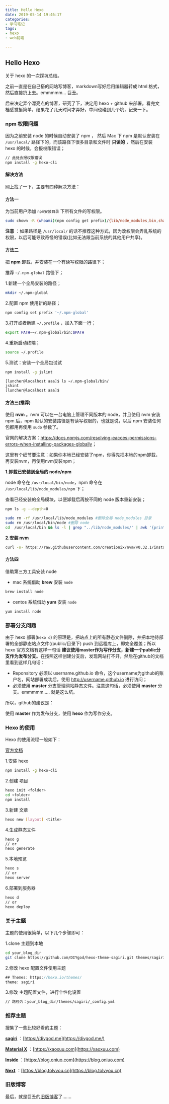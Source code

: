 ```yaml
---
title: Hello Hexo
date: 2019-05-14 19:46:17
categories: 
- 学习笔记
tags: 
- hexo
- web前端

---
```


## Hello Hexo

关于 hexo 的一次踩坑总结。

<!--more-->

之前一直是在自己搭的网站写博客，markdown写好后用编辑器转成 html 格式，然后直接扔上去。emmmmm… 巨丑。

后来决定弄个漂亮点的博客，研究了下，决定用 hexo + github 来部署。看完文档感觉挺简单，结果花了几天时间才弄好，中间也碰到几个坑，记录一下。

### npm 权限问题

因为之前安装 node 的时候自动安装了 npm ， 然后 Mac 下 npm 是默认安装在 `/usr/local/` 路径下的，而该路径下很多目录和文件时 **只读的** ，然后在安装 hexo 的时候，会报权限错误；

```bash
// 此处会报权限错误
npm install -g hexo-cli
```

#### 解决方法

网上找了一下，主要有四种解决方法：

#### 方法一

为当前用户添加 `npm安装目录` 下所有文件的写权限。

```bash
sudo chown -R (whoami)(npm config get prefix)/{lib/node_modules,bin,share}
```

**注意** ：如果路径是 `/usr/local/` 的话不推荐这种方式，因为改权限会弄乱系统的权限，以后可能导致奇怪的错误(比如无法跟当前系统的其他用户共享)。

#### 方法二

把 **npm** 卸载，并安装在一个有读写权限的路径下；

推荐 `~/.npm-global` 路径下；

1.新建一个全局安装的路径；

```bash
mkdir ~/.npm-global
```

2.配置 npm 使用新的路径；

```bash
npm config set prefix '~/.npm-global'
```

3.打开或者新建 `~/.profile` ，加入下面一行；

```bash
export PATH=~/.npm-global/bin:$PATH
```

4.重新启动终端；

```bash
source ~/.profile
```

5.测试：安装一个全局包试试

```bash
npm install -g jslint

[luncher@localhost aaa]$ ls ~/.npm-global/bin/
jshint
[luncher@localhost aaa]$ 
```

#### 方法三(推荐)

使用 **nvm** 。nvm 可以在一台电脑上管理不同版本的 node，并且使用 nvm 安装 npm 后，npm 默认的安装路径是有读写权限的，也就是说，以后 npm 安装任何包都用再使用 `sudo` 参数了。

官网的解决方案：[<https://docs.npmjs.com/resolving-eacces-permissions-errors-when-installing-packages-globally>](https://docs.npmjs.com/resolving-eacces-permissions-errors-when-installing-packages-globally)；

这里有个细节要注意：如果你本地已经安装了npm，你得先把本地的npm卸载，再安装nvm，再使用nvm安装npm；

**1.卸载已安装到全局的 node/npm**

node 命令在 `/usr/local/bin/node`，npm 命令在 `/usr/local/lib/node_modules/npm` 下；

查看已经安装的全局模块，以便卸载后再按不同的 node 版本重新安装；

```bash
npm ls -g --depth=0
```

```bash
sudo rm -rf /usr/local/lib/node_modules	#删除全局 node_modules 目录
sudo rm /usr/local/bin/node	#删除 node
cd  /usr/local/bin && ls -l | grep "../lib/node_modules/" | awk '{print $9}'| xargs rm #删除全局 node 模块注册的软链
```

**2.安装 nvm**

```bash
curl -o- https://raw.githubusercontent.com/creationix/nvm/v0.32.1/install.sh | bash
```

#### 方法四

借助第三方工具安装 node

- mac 系统借助 **brew** 安装 `node`

```bash
brew install node
```

- centos 系统借助 **yum** 安装 `node`

```bash
yum install node
```

### 部署分支问题

由于 hexo 部署(`hexo d`) 的原理是，把站点上的所有静态文件删除，并把本地待部署的全部静态站点文件(/public/目录下) push 到远程库上，即完全覆盖；所以 hexo 官方文档有这样一句话 **建议使用master作为写作分支，新建一个public分支作为发布分支**。在按照这样创建分支后，发现网站打不开，然后在github的文档里看到这样几句话：

- Reponsitory 必须以 username.github.io 命令，这个username为github的账户名，网站部署成功后，使用 http://username.github.io 进行访问；
- 必须使用 **master** 分支管理网站静态文件。注意这句话，必须使用 **master** 分支。emmmmm….. 就是这么坑。

所以，github的建议是：

使用 **master** 作为发布分支，使用 **hexo** 作为写作分支。

### Hexo 的使用

Hexo 的使用流程一般如下：

[官方文档](https://hexo.io/zh-cn/docs/index.html)

1.安装 hexo

```bash
npm install -g hexo-cli
```

2.创建 项目

```bash
hexo init <folder>
cd <folder>
npm install
```

3.新建 文章

```bash
hexo new [layout] <title>
```

4.生成静态文件

```bash
hexo g
// or
hexo generate
```

5.本地预览

```bash
hexo s
// or 
hexo server
```

6.部署到服务器

```bash
hexo d
// or 
hexo deploy
```

### 关于主题

主题的使用很简单，以下几个步骤即可：

1.clone 主题到本地

```bash
cd your_blog_dir
git clone https://github.com/DIYgod/hexo-theme-sagiri.git themes/sagiri
```

2.修改 hexo 配置文件使用主题

```js
## Themes: https://hexo.io/themes/
theme: sagiri
```

3.修改 主题配置文件，进行个性化设置

```bash
// 路径为：your_blog_dir/themes/sagiri/_config.yml
```

### 推荐主题

搜集了一些比较好看的主题：

[**sagiri**](https://github.com/DIYgod/hexo-theme-sagiri) ：[https://diygod.me](https://diygod.me/)

[**Material X**](https://xaoxuu.com/wiki/material-x/) ：[https://xaoxuu.com](https://xaoxuu.com)

**[Inside](https://github.com/elmorec/hexo-theme-inside)** ：[https://blog.oniuo.com](https://blog.oniuo.com)

**[Next](http://theme-next.iissnan.com/)** ：[https://blog.tolvyou.cn](https://blog.tolvyou.cn)

### 旧版博客

最后，就是巨丑的[旧版博客](http://www.jianwill.cn)了…….